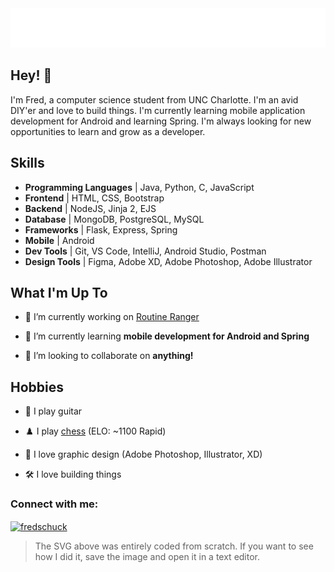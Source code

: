 <div align="center">
  <img src="git_headerGradient2.svg" alt="Fred Schuck" />
  <!-- <img src="fish.svg" alt="Fred Schuck" /> -->
</div>      
                      
    
## Hey! 👋
I'm Fred, a computer science student from UNC Charlotte. I'm an avid DIY'er and love to build things. I'm currently learning mobile application development for Android and learning Spring. I'm always looking for new opportunities to learn and grow as a developer.


## Skills 
- **Programming Languages** | Java, Python, C, JavaScript 
- **Frontend** |  HTML, CSS, Bootstrap
- **Backend** | NodeJS, Jinja 2, EJS 
- **Database** | MongoDB, PostgreSQL, MySQL
- **Frameworks** | Flask, Express, Spring
- **Mobile** | Android 
- **Dev Tools** | Git, VS Code, IntelliJ, Android Studio, Postman
- **Design Tools** | Figma, Adobe XD, Adobe Photoshop, Adobe Illustrator

## What I'm Up To
- 🔭 I’m currently working on [Routine Ranger](https://github.com/fredschuck/workout_app)

- 🌱 I’m currently learning **mobile development for Android and Spring**

- 👯 I’m looking to collaborate on **anything!**

## Hobbies
- 🎸 I play guitar

- ♟️ I play [chess](https://www.chess.com/member/technofunkwizard)  (ELO: ~1100 Rapid)

- 🎨 I love graphic design (Adobe Photoshop, Illustrator, XD)

- 🛠️ I love building things 

<h3 align="left">Connect with me:</h3>
<p align="left">
<a href="https://linkedin.com/in/fredschuck" target="blank"><img align="center" src="https://raw.githubusercontent.com/rahuldkjain/github-profile-readme-generator/master/src/images/icons/Social/linked-in-alt.svg" alt="fredschuck" height="30" width="40" /></a>
</p>

> The SVG above was entirely coded from scratch. If you want to see how I did it, save the image and open it in a text editor.